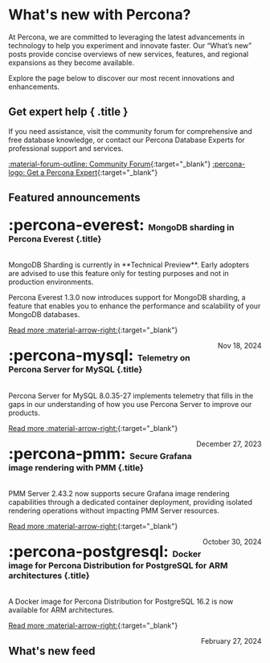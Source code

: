 # What's new with Percona?

At Percona, we are committed to leveraging the latest advancements in technology to help you experiment and innovate faster. Our “What’s new” posts provide concise overviews of new services, features, and regional expansions as they become available.

Explore the page below to discover our most recent innovations and enhancements.

<div data-banner markdown>

## Get expert help { .title }

If you need assistance, visit the community forum for comprehensive and free database knowledge, or contact our Percona Database Experts for professional support and services.

<div class="actions" markdown>

[:material-forum-outline: Community Forum](https://forums.percona.com/){:target="_blank"} [:percona-logo: Get a Percona Expert](https://www.percona.com/about/contact){:target="_blank"}
</div></div>

## Featured announcements 

<div data-grid markdown>
<div data-banner="everest" markdown>

### <span style="font-size:1.875em;margin-right:0.125em">:percona-everest:</span> MongoDB sharding in Percona Everest {.title}
<br>
MongoDB Sharding is currently in **Technical Preview**. Early adopters are advised to use this feature only for testing purposes and not in production environments.

Percona Everest 1.3.0 now introduces support for MongoDB sharding, a feature that enables you to enhance the performance and scalability of your MongoDB databases.

<div class="actions" markdown>

[Read more :material-arrow-right:](../blog/posts/Percona%20Everest/rbac-in-percona-everest.md){:target="_blank"}

<span style="float: right;">Nov 18, 2024</span>

</div>
</div>
<div data-banner="mysql" markdown>

### <span style="font-size:1.875em;margin-right:0.125em">:percona-mysql:</span> Telemetry on Percona Server for MySQL {.title}
<br>
Percona Server for MySQL 8.0.35-27 implements telemetry that fills in the gaps in our understanding of how you use Percona Server to improve our products.

<div class="actions" markdown>

[Read more :material-arrow-right:](../blog/posts/MySQL/telemetry-on-percona-server-for-mysql.md){:target="_blank"}

<span style="float: right;">December 27, 2023</span>

</div>
</div>
<div data-banner="pmm" markdown>

### <span style="font-size:1.875em;margin-right:0.125em">:percona-pmm:</span> Secure Grafana image rendering with PMM {.title}
<br>
PMM Server 2.43.2 now supports secure Grafana image rendering capabilities through a dedicated container deployment, providing isolated rendering operations without impacting PMM Server resources.

<div class="actions" markdown>

[Read more :material-arrow-right:](../blog/posts/Percona%20Monitoring%20and%20Management/secure-grafana-image-rendering.md){:target="_blank"}

<span style="float: right;">October 30, 2024</span>

</div>
</div>
<div data-banner="postgresql" markdown>

### <span style="font-size:1.875em;margin-right:0.125em">:percona-postgresql:</span> Docker image for Percona Distribution for PostgreSQL for ARM architectures {.title}
<br>
A Docker image for Percona Distribution for PostgreSQL 16.2 is now available for ARM architectures. 

<div class="actions" markdown>

[Read more :material-arrow-right:](../blog/posts/PostgreSQL/arm-support.md){:target="_blank"}

<span style="float: right;">February 27, 2024</span>

</div>
</div>
</div>

## What's new feed
